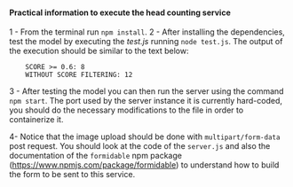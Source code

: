 #### Practical information to execute the head counting service

1 - From the terminal run `npm install`.
2 - After installing the dependencies, test the model by executing the *test.js* running `node test.js`. The output of the execution should be similar to the text below:

        SCORE >= 0.6: 8
        WITHOUT SCORE FILTERING: 12

3 - After testing the model you can then run the server using the command `npm start`. The port used by the server instance it is currently hard-coded, you should do the necessary modifications to the file in order to containerize it.  

4- Notice that the image upload should be done with `multipart/form-data` post request. You should look at the code of the `server.js` and also the documentation of the `formidable` npm package (https://www.npmjs.com/package/formidable) to understand how to build the form to be sent to this service.
